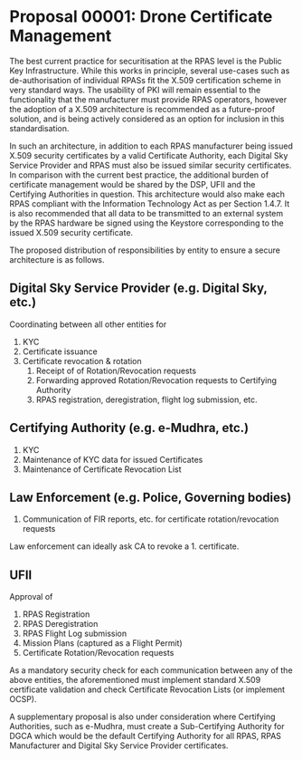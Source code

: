 # Proposal 00001: Drone Certificate Management

The best current practice for securitisation at the RPAS level is the Public Key Infrastructure. While this works in principle, several use-cases such as de-authorisation of individual RPASs fit the X.509 certification scheme in very standard ways. The usability of PKI will remain essential to the functionality that the manufacturer must provide RPAS operators, however the adoption of a X.509 architecture is recommended as a future-proof solution, and is being actively considered as an option for inclusion in this standardisation.

In such an architecture, in addition to each RPAS manufacturer being issued X.509 security certificates by a valid Certificate Authority, each Digital Sky Service Provider and RPAS must also be issued similar security certificates. In comparison with the current best practice, the additional burden of certificate management would be shared by the DSP, UFII and the Certifying Authorities in question. This architecture would also make each RPAS compliant with the Information Technology Act as per Section 1.4.7. It is also recommended that all data to be transmitted to an external system by the RPAS hardware be signed using the Keystore corresponding to the issued X.509 security certificate.

The proposed distribution of responsibilities by entity to ensure a secure architecture is as follows.

## Digital Sky Service Provider (e.g. Digital Sky, etc.)

  Coordinating between all other entities for
  
  1. KYC
  1. Certificate issuance
  1. Certificate revocation & rotation
      1. Receipt of of Rotation/Revocation requests
      1. Forwarding approved Rotation/Revocation requests to Certifying Authority
      1. RPAS registration, deregistration, flight log submission, etc. 

## Certifying Authority (e.g. e-Mudhra, etc.)
1. KYC
1. Maintenance of KYC data for issued Certificates
1. Maintenance of Certificate Revocation List

##  Law Enforcement (e.g. Police, Governing bodies)
1. Communication of FIR reports, etc. for certificate rotation/revocation requests
  
  Law enforcement can ideally ask CA to revoke a 1. certificate.

## UFII

  Approval of
  1. RPAS Registration
  1. RPAS Deregistration
  1. RPAS Flight Log submission
  1. Mission Plans (captured as a Flight Permit)
  1. Certificate Rotation/Revocation requests

As a mandatory security check for each communication between any of the above entities, the aforementioned must implement standard X.509 certificate validation and check Certificate Revocation Lists (or implement OCSP).

A supplementary proposal is also under consideration where Certifying Authorities, such as e-Mudhra, must create a Sub-Certifying Authority for DGCA which would be the default Certifying Authority for all RPAS, RPAS Manufacturer and Digital Sky Service Provider certificates.
